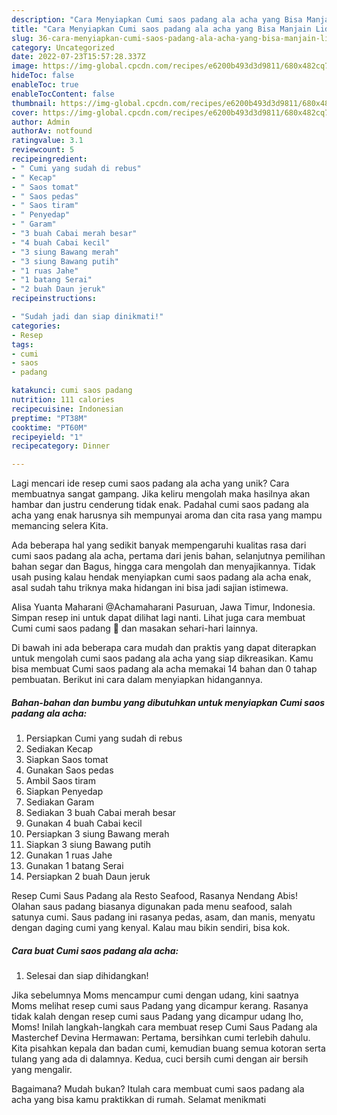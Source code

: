 ```yaml
---
description: "Cara Menyiapkan Cumi saos padang ala acha yang Bisa Manjain Lidah"
title: "Cara Menyiapkan Cumi saos padang ala acha yang Bisa Manjain Lidah"
slug: 36-cara-menyiapkan-cumi-saos-padang-ala-acha-yang-bisa-manjain-lidah
category: Uncategorized
date: 2022-07-23T15:57:28.337Z
image: https://img-global.cpcdn.com/recipes/e6200b493d3d9811/680x482cq70/cumi-saos-padang-ala-acha-foto-resep-utama.jpg
hideToc: false
enableToc: true
enableTocContent: false
thumbnail: https://img-global.cpcdn.com/recipes/e6200b493d3d9811/680x482cq70/cumi-saos-padang-ala-acha-foto-resep-utama.jpg
cover: https://img-global.cpcdn.com/recipes/e6200b493d3d9811/680x482cq70/cumi-saos-padang-ala-acha-foto-resep-utama.jpg
author: Admin
authorAv: notfound
ratingvalue: 3.1
reviewcount: 5
recipeingredient:
- " Cumi yang sudah di rebus"
- " Kecap"
- " Saos tomat"
- " Saos pedas"
- " Saos tiram"
- " Penyedap"
- " Garam"
- "3 buah Cabai merah besar"
- "4 buah Cabai kecil"
- "3 siung Bawang merah"
- "3 siung Bawang putih"
- "1 ruas Jahe"
- "1 batang Serai"
- "2 buah Daun jeruk"
recipeinstructions:

- "Sudah jadi dan siap dinikmati!"
categories:
- Resep
tags:
- cumi
- saos
- padang

katakunci: cumi saos padang 
nutrition: 111 calories
recipecuisine: Indonesian
preptime: "PT38M"
cooktime: "PT60M"
recipeyield: "1"
recipecategory: Dinner

---
```





Lagi mencari ide resep cumi saos padang ala acha yang unik? Cara membuatnya sangat gampang. Jika keliru mengolah maka hasilnya akan hambar dan justru cenderung tidak enak. Padahal cumi saos padang ala acha yang enak harusnya sih mempunyai aroma dan cita rasa yang mampu memancing selera Kita.





Ada beberapa hal yang sedikit banyak mempengaruhi kualitas rasa dari cumi saos padang ala acha, pertama dari jenis bahan, selanjutnya pemilihan bahan segar dan Bagus, hingga cara mengolah dan menyajikannya. Tidak usah pusing kalau hendak menyiapkan cumi saos padang ala acha enak,      asal sudah tahu triknya maka hidangan ini bisa jadi sajian istimewa.














Alisa Yuanta Maharani @Achamaharani Pasuruan, Jawa Timur, Indonesia. Simpan resep ini untuk dapat dilihat lagi nanti. Lihat juga cara membuat Cumi cumi saos padang 🦑 dan masakan sehari-hari lainnya.






Di bawah ini ada beberapa cara mudah dan praktis yang dapat diterapkan untuk mengolah cumi saos padang ala acha yang siap dikreasikan. Kamu bisa membuat Cumi saos padang ala acha memakai 14 bahan dan 0 tahap pembuatan. Berikut ini cara dalam menyiapkan hidangannya.

<!--inarticleads1-->

##### Bahan-bahan dan bumbu yang dibutuhkan untuk menyiapkan Cumi saos padang ala acha:

1. Persiapkan  Cumi yang sudah di rebus
1. Sediakan  Kecap
1. Siapkan  Saos tomat
1. Gunakan  Saos pedas
1. Ambil  Saos tiram
1. Siapkan  Penyedap
1. Sediakan  Garam
1. Sediakan 3 buah Cabai merah besar
1. Gunakan 4 buah Cabai kecil
1. Persiapkan 3 siung Bawang merah
1. Siapkan 3 siung Bawang putih
1. Gunakan 1 ruas Jahe
1. Gunakan 1 batang Serai
1. Persiapkan 2 buah Daun jeruk


Resep Cumi Saus Padang ala Resto Seafood, Rasanya Nendang Abis! Olahan saus padang biasanya digunakan pada menu seafood, salah satunya cumi. Saus padang ini rasanya pedas, asam, dan manis, menyatu dengan daging cumi yang kenyal. Kalau mau bikin sendiri, bisa kok. 

<!--inarticleads2-->

##### Cara buat Cumi saos padang ala acha:


1. Selesai dan siap dihidangkan!

Jika sebelumnya Moms mencampur cumi dengan udang, kini saatnya Moms melihat resep cumi saus Padang yang dicampur kerang. Rasanya tidak kalah dengan resep cumi saus Padang yang dicampur udang lho, Moms! Inilah langkah-langkah cara membuat resep Cumi Saus Padang ala Masterchef Devina Hermawan: Pertama, bersihkan cumi terlebih dahulu. Kita pisahkan kepala dan badan cumi, kemudian buang semua kotoran serta tulang yang ada di dalamnya. Kedua, cuci bersih cumi dengan air bersih yang mengalir. 

Bagaimana? Mudah bukan? Itulah cara membuat cumi saos padang ala acha yang bisa kamu praktikkan di rumah. Selamat menikmati
